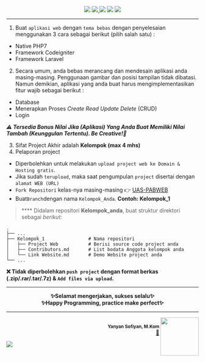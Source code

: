 <p align="center">
<a href="#"><img src="https://img.shields.io/badge/KMK-FT3109-orange"></a>
<a href="#"><img src="https://img.shields.io/badge/UAS-Pengembangan%20Aplikasi%20Berbasis%20Web-brightgreen">
<a href="#"><img src="https://img.shields.io/badge/Semester-IV-red"></a>
<a href="#"><img src="https://img.shields.io/badge/Jurusan-Teknik%20Informatika-yellowgreen"></a>
<a href="#"><img src="https://img.shields.io/badge/Kelas-A%2FB%2FC%2FD%2FE-blue"><a/>
</p>

***

1. Buat `aplikasi web` dengan `tema bebas` dengan penyelesaian menggunakan 3 cara sebagai berikut (pilih salah satu) : 
* Native PHP7
* Framework Codeigniter
* Framework Laravel
2. Secara umum, anda bebas merancang dan mendesain aplikasi anda masing-masing. Penggunaan gambar dan posisi tampilan tidak dibatasi. Namun demikian, aplikasi yang anda buat harus mengimplementasikan fitur wajib sebagai berikut :
* Database
* Menerapkan Proses _Create Read Update Delete_ (CRUD)
* Login

_**⚠️ Tersedia Bonus Nilai Jika (Aplikasi) Yang Anda Buat Memiliki Nilai Tambah (Keunggulan Tertentu). Be Creative!🎉**_

3. Sifat Project Akhir adalah **Kelompok (max 4 mhs)**
4. Pelaporan project
* Diperbolehkan untuk melakukan `upload project web ke Domain & Hosting gratis`. 
* Jika sudah `terupload`, maka saat pengumpulan `project` disertai dengan `alamat WEB (URL)`
* `Fork Repositori` kelas-nya masing-masing 👉 [UAS-PABWEB](https://github.com/UAS-PABWEB)
* Buat`Branch`dengan nama `Kelompok_Anda`. **Contoh: Kelompok_1**
> **** Didalam repositori **Kelompok_anda**, buat struktur direktori sebagai *berikut:*

    .
    ├── ...
    ├── Kelompok_1                # Nama repositori
    │   ├── Project Web           # Berisi source code project anda
    │   ├── Contributors.md       # List bodata Anggota kelompok anda
    │   └── Link Website.md       # Demo Website project anda
    └── ...

**❌ Tidak diperbolehkan `push project` dengan format berkas (.zip/.rar/.tar/.7z) & `Add files via upload`.**

***

<!-- Alignment options!!!!! -->
<div align="center">
<b>✨Selamat mengerjakan, sukses selalu✨<br>✨Happy Programming, practice make perfect✨<b/>
</div>

***

<!-- Alignment options!!!!! -->
<p align="right">
<img align="right" width="100" height="100" src="https://avatars0.githubusercontent.com/u/34052001?s=460&v=4">
<br/><sub><b>Yanyan Sofiyan, M.Kom</b></sub></a><br /><a href="https://api.whatsapp.com/send?phone=85696371900&text=UAS-PABWEB" title="Link Repo">📲</a></td>

<p align="left">
<a href="#"><img src="http://hits.dwyl.com/yysofiyan/UAS-PABWEB/TIIVA.svg"></a>
</p>